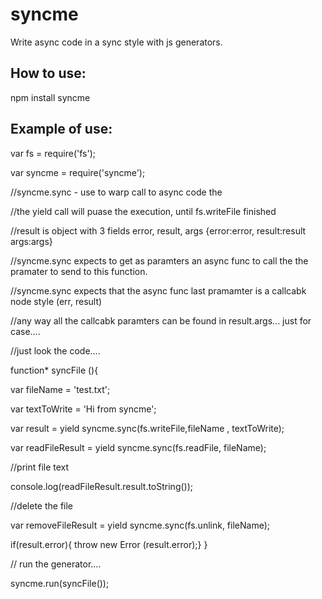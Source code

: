 # syncme
Write async code in a sync style with js generators.

## How to use:
npm install syncme

## Example of use:

var fs = require('fs');

var syncme = require('syncme');

//syncme.sync - use to warp call to async code the

//the yield call will puase the execution, until fs.writeFile  finished

//result is object with 3 fields error, result, args {error:error, result:result args:args}

//syncme.sync expects to get as paramters an async func to call the the pramater to send to this function.

//syncme.sync expects that the async func last pramamter is a callcabk node style (err, result)

//any way all the callcabk paramters can be found in result.args... just for case....

//just look the code....

 function* syncFile (){
 
  var fileName = 'test.txt';
  
  var textToWrite = 'Hi from syncme';
  
  var result = yield syncme.sync(fs.writeFile,fileName , textToWrite);
  
  var readFileResult = yield syncme.sync(fs.readFile, fileName);

  //print file text
  
  console.log(readFileResult.result.toString());
  
  //delete the file
  
  var removeFileResult = yield syncme.sync(fs.unlink, fileName);
  
  if(result.error){  throw new Error (result.error);}
 }
 
 // run the generator....
 
  syncme.run(syncFile());
